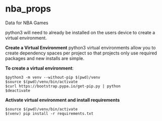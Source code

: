 # nba_props
Data for NBA Games

python3 will need to already be installed on the users device to create a virtual environment. 

**Create a Virtual Environment**
python3 virtual environments allow you to create dependency spaces per project so that projects only use required packages and new installs are simple. 

**To create a virtual environment**:

```
$python3 -m venv --without-pip $(pwd)/venv
$source $(pwd)/venv/bin/activate
$curl https://bootstrap.pypa.io/get-pip.py | python
$deactivate
```

**Activate virtual environment and install requirements**

```
$source $(pwd)/venv/bin/activate
$(venv) pip install -r requirements.txt
```

